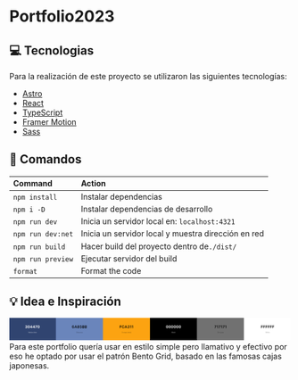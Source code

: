# Portfolio2023

## 💻 Tecnologias

Para la realización de este proyecto se utilizaron las siguientes tecnologías:

- [Astro](https://astro.build/)
- [React](https://reactjs.org/)
- [TypeScript](https://www.typescriptlang.org/)
- [Framer Motion](https://www.framer.com/motion/)
- [Sass](https://sass-lang.com/)

## 🧞 Comandos

| Command           | Action                                              |
| :---------------- | :-------------------------------------------------- |
| `npm install`     | Instalar dependencias                               |
| `npm i -D`        | Instalar dependencias de desarrollo                 |
| `npm run dev`     | Inicia un servidor local en: `localhost:4321`       |
| `npm run dev:net` | Inicia un servidor local y muestra dirección en red |
| `npm run build`   | Hacer build del proyecto dentro de`./dist/`         |
| `npm run preview` | Ejecutar servidor del build                         |
| `format`          | Format the code                                     |

## 💡 Idea e Inspiración

![Paleta de colores](./src/assets/toReadMe/Captura%20de%20pantalla%202023-11-24%20170359.png)
Para este portfolio quería usar en estilo simple pero llamativo y efectivo por eso he optado por usar el patrón Bento Grid, basado en las famosas cajas japonesas.
